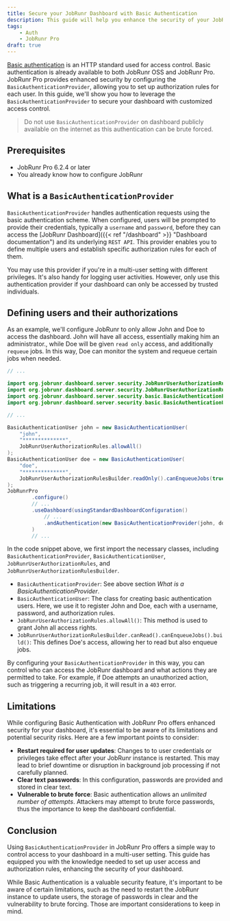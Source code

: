 ```yaml
---
title: Secure your JobRunr Dashboard with Basic Authentication
description: This guide will help you enhance the security of your JobRunr dashboard by setting up Basic Authentication. Control user access and authorization rules effectively.
tags:
    - Auth
    - JobRunr Pro
draft: true
---
```


[Basic authentication](https://en.wikipedia.org/wiki/Basic_access_authentication) is an HTTP standard used for access control. Basic authentication is already available to both JobRunr OSS and JobRunr Pro. JobRunr Pro provides enhanced security by configuring the `BasicAuthenticationProvider`, allowing you to set up authorization rules for each user. In this guide, we'll show you how to leverage the `BasicAuthenticationProvider` to secure your dashboard with customized access control.

> Do not use `BasicAuthenticationProvider` on dashboard publicly available on the internet as this authentication can be brute forced.

## Prerequisites
- JobRunr Pro 6.2.4 or later
- You already know how to configure JobRunr

## What is a `BasicAuthenticationProvider`
`BasicAuthenticationProvider` handles authentication requests using the basic authentication scheme. When configured, users will be prompted to provide their credentials, typically a `username` and `password`, before they can access the [JobRunr Dashboard]({{< ref "/dashboard" >}} "Dashboard documentation") and its underlying `REST API`. This provider enables you to define multiple users and establish specific authorization rules for each of them.

You may use this provider if you're in a multi-user setting with different privileges. It's also handy for logging user activities. However, only use this authentication provider if your dashboard can only be accessed by trusted individuals.

## Defining users and their authorizations
As an example, we'll configure JobRunr to only allow John and Doe to access the dashboard. John will have all access, essentially making him an administrator., while Doe will be given `read only` access, and additionally `requeue` jobs. In this way, Doe can monitor the system and requeue certain jobs when needed.

```java
// ...

import org.jobrunr.dashboard.server.security.JobRunrUserAuthorizationRules;
import org.jobrunr.dashboard.server.security.JobRunrUserAuthorizationRulesBuilder;
import org.jobrunr.dashboard.server.security.basic.BasicAuthenticationProvider;
import org.jobrunr.dashboard.server.security.basic.BasicAuthenticationUser;

// ...

BasicAuthenticationUser john = new BasicAuthenticationUser(
    "john",
    "**************", 
    JobRunrUserAuthorizationRules.allowAll()
);
BasicAuthenticationUser doe = new BasicAuthenticationUser(
    "doe",
    "**************", 
    JobRunrUserAuthorizationRulesBuilder.readOnly().canEnqueueJobs(true).build()
);
JobRunrPro
        .configure()
        // ...
        .useDashboard(usingStandardDashboardConfiguration()
            // ...
            .andAuthentication(new BasicAuthenticationProvider(john, doe))
        )
        // ...
```

In the code snippet above, we first import the necessary classes, including `BasicAuthenticationProvider`, `BasicAuthenticationUser`, `JobRunrUserAuthorizationRules`, and `JobRunrUserAuthorizationRulesBuilder`.

- `BasicAuthenticationProvider`: See above section *What is a BasicAuthenticationProvider*.
- `BasicAuthenticationUser`: The class for creating basic authentication users. Here, we use it to register John and Doe, each with a username, password, and authorization rules.
- `JobRunrUserAuthorizationRules.allowAll()`: This method is used to grant John all access rights.
- `JobRunrUserAuthorizationRulesBuilder.canRead().canEnqueueJobs().build()`: This defines Doe's access, allowing her to read but also enqueue jobs.

By configuring your `BasicAuthenticationProvider` in this way, you can control who can access the JobRunr dashboard and what actions they are permitted to take. For example, if Doe attempts an unauthorized action, such as triggering a recurring job, it will result in a `403` error.

## Limitations

While configuring Basic Authentication with JobRunr Pro offers enhanced security for your dashboard, it's essential to be aware of its limitations and potential security risks. Here are a few important points to consider:

- **Restart required for user updates**: Changes to to user credentials or privileges take effect after your JobRunr instance is restarted. This may lead to brief downtime or disruption in background job processing if not carefully planned.
- **Clear text passwords**: In this configuration, passwords are provided and stored in clear text.
- **Vulnerable to brute force**: Basic authentication allows an *unlimited number of attempts*. Attackers may attempt to brute force passwords, thus the importance to keep the dashboard confidential.

## Conclusion

Using `BasicAuthenticationProvider` in JobRunr Pro offers a simple way to control access to your dashboard in a multi-user setting. This guide has equipped you with the knowledge needed to set up user access and authorization rules, enhancing the security of your dashboard.

While Basic Authentication is a valuable security feature, it's important to be aware of certain limitations, such as the need to restart the JobRunr instance to update users, the storage of passwords in clear and the vulnerability to brute forcing. Those are important considerations to keep in mind.